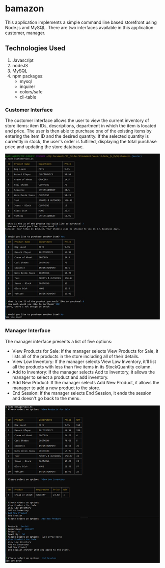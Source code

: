 # bamazon 

This application implements a simple command line based storefront using Node.js and MySQL. There are two interfaces available in this application:  customer, manager.

## Technologies Used
1.	Javascript
2.	nodeJS
3.	MySQL
4. 	npm packages:
    -	mysql
    -	inquirer
    -	colors/safe
    -	cli-table

### Customer Interface
The customer interface allows the user to view the current inventory of store items: item IDs, descriptions, department in which the item is located and price. The user is then able to purchase one of the existing items by entering the item ID and the desired quantity. If the selected quantity is currently in stock, the user's order is fulfilled, displaying the total purchase price and updating the store database. 

![Image of Customer Interface](https://github.com/radhikabgupta/bamazon/blob/master/assets/Images/customerView.jpg)

### Manager Interface
The manager interface presents a list of five options: 
-	View Products for Sale: If the manager selects View Products for Sale, it lists all of the products in the store including all of their details.
-	View Low Inventory: 	If the manager selects View Low Inventory, it'll list all the products with less than five items in its StockQuantity column.
-	Add to Inventory: If the manager selects Add to Inventory, it allows the manager to select a product and add inventory.
-	Add New Product: If the manager selects Add New Product, it allows the manager to add a new product to the store.
-	End Session: If the manager selects End Session, it ends the session and doesn't go back to the menu.

![Image of Manager Interface](https://github.com/radhikabgupta/bamazon/blob/master/assets/Images/managerView.jpg)







